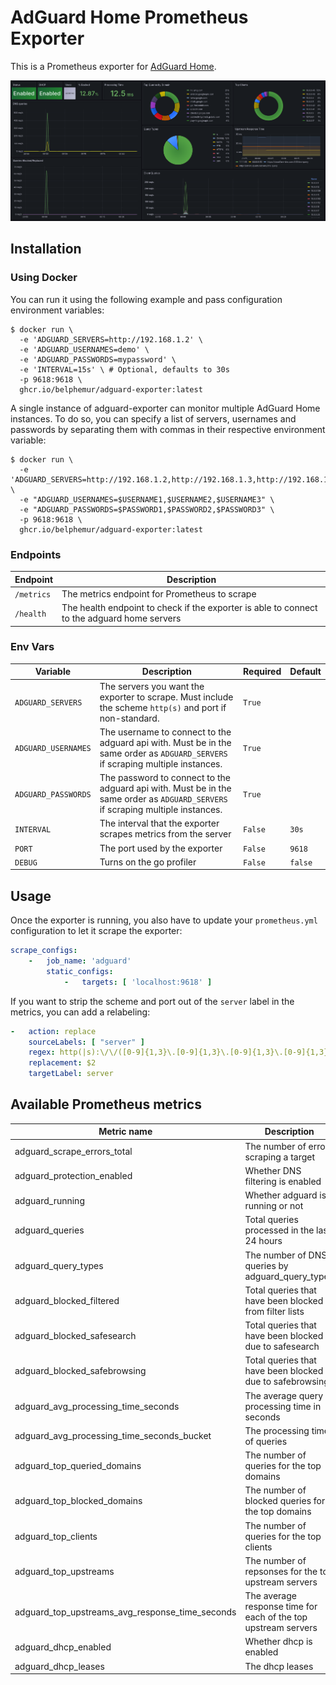 # AdGuard Home Prometheus Exporter

This is a Prometheus exporter for [AdGuard Home](https://github.com/AdguardTeam/AdGuardHome).

![Dashboard](grafana/dashboard.png)

## Installation

### Using Docker

You can run it using the following example and pass configuration environment variables:

```
$ docker run \
  -e 'ADGUARD_SERVERS=http://192.168.1.2' \
  -e 'ADGUARD_USERNAMES=demo' \
  -e 'ADGUARD_PASSWORDS=mypassword' \
  -e 'INTERVAL=15s' \ # Optional, defaults to 30s
  -p 9618:9618 \
  ghcr.io/belphemur/adguard-exporter:latest
```

A single instance of adguard-exporter can monitor multiple AdGuard Home instances.
To do so, you can specify a list of servers, usernames and passwords by separating them with commas in their respective
environment variable:

```
$ docker run \
  -e 'ADGUARD_SERVERS=http://192.168.1.2,http://192.168.1.3,http://192.168.1.4' \
  -e "ADGUARD_USERNAMES=$USERNAME1,$USERNAME2,$USERNAME3" \
  -e "ADGUARD_PASSWORDS=$PASSWORD1,$PASSWORD2,$PASSWORD3" \
  -p 9618:9618 \
  ghcr.io/belphemur/adguard-exporter:latest
```

### Endpoints

| Endpoint   | Description                                                                                 |
|------------|---------------------------------------------------------------------------------------------|
| `/metrics` | The metrics endpoint for Prometheus to scrape                                               |
| `/health`  | The health endpoint to check if the exporter is able to connect to the adguard home servers |

### Env Vars

| Variable            | Description                                                                                                                     | Required | Default |
|---------------------|---------------------------------------------------------------------------------------------------------------------------------|----------|---------|
| `ADGUARD_SERVERS`   | The servers you want the exporter to scrape. Must include the scheme `http(s)` and port if non-standard.                        | `True`   |         |
| `ADGUARD_USERNAMES` | The username to connect to the adguard api with. Must be in the same order as `ADGUARD_SERVERS` if scraping multiple instances. | `True`   |         |
| `ADGUARD_PASSWORDS` | The password to connect to the adguard api with. Must be in the same order as `ADGUARD_SERVERS` if scraping multiple instances. | `True`   |         |
| `INTERVAL`          | The interval that the exporter scrapes metrics from the server                                                                  | `False`  | `30s`   |
| `PORT`              | The port used by the exporter                                                                                                   | `False`  | `9618`  |
| `DEBUG`             | Turns on the go profiler                                                                                                        | `False`  | `false` |

## Usage

Once the exporter is running, you also have to update your `prometheus.yml` configuration to let it scrape the exporter:

```yaml
scrape_configs:
    -   job_name: 'adguard'
        static_configs:
            -   targets: [ 'localhost:9618' ]
```

If you want to strip the scheme and port out of the `server` label in the metrics, you can add a relabeling:

```yaml
-   action: replace
    sourceLabels: [ "server" ]
    regex: http(|s):\/\/([0-9]{1,3}\.[0-9]{1,3}\.[0-9]{1,3}\.[0-9]{1,3}).*
    replacement: $2
    targetLabel: server
```

## Available Prometheus metrics

| Metric name                                     | Description                                                    |
|-------------------------------------------------|----------------------------------------------------------------|
| adguard_scrape_errors_total                     | The number of errors scraping a target                         |
| adguard_protection_enabled                      | Whether DNS filtering is enabled                               |
| adguard_running                                 | Whether adguard is running or not                              |
| adguard_queries                                 | Total queries processed in the last 24 hours                   |
| adguard_query_types                             | The number of DNS queries by adguard_query_types               |
| adguard_blocked_filtered                        | Total queries that have been blocked from filter lists         |
| adguard_blocked_safesearch                      | Total queries that have been blocked due to safesearch         |
| adguard_blocked_safebrowsing                    | Total queries that have been blocked due to safebrowsing       |
| adguard_avg_processing_time_seconds             | The average query processing time in seconds                   |
| adguard_avg_processing_time_seconds_bucket      | The processing time of queries                                 |
| adguard_top_queried_domains                     | The number of queries for the top domains                      |
| adguard_top_blocked_domains                     | The number of blocked queries for the top domains              |
| adguard_top_clients                             | The number of queries for the top clients                      |
| adguard_top_upstreams                           | The number of repsonses for the top upstream servers           |
| adguard_top_upstreams_avg_response_time_seconds | The average response time for each of the top upstream servers |
| adguard_dhcp_enabled                            | Whether dhcp is enabled                                        |
| adguard_dhcp_leases                             | The dhcp leases                                                |
